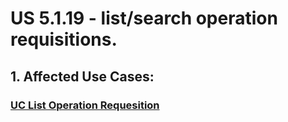 # US 5.1.19 - list/search operation requisitions.

## 1. Affected Use Cases:

### [UC List Operation Requesition](../../../UCs/ListOperationRequesition/readme.md)